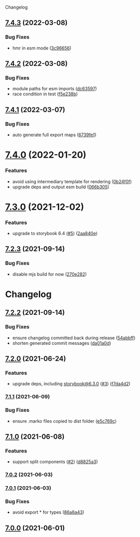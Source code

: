 Changelog

## [7.4.3](https://github.com/storybookjs/marko/compare/v7.4.2...v7.4.3) (2022-03-08)


### Bug Fixes

* hmr in esm mode ([3c96656](https://github.com/storybookjs/marko/commit/3c966560b264ee23e7d19d334270ba7f4b1baad8))

## [7.4.2](https://github.com/storybookjs/marko/compare/v7.4.1...v7.4.2) (2022-03-08)


### Bug Fixes

* module paths for esm imports ([dc63597](https://github.com/storybookjs/marko/commit/dc635975273ec08e7ca7f2c3d9b400a7f8c85ece))
* race condition in test ([f5e238b](https://github.com/storybookjs/marko/commit/f5e238bbfcde4ac1403bd7c5e6a5d5b53ff0817f))

## [7.4.1](https://github.com/storybookjs/marko/compare/v7.4.0...v7.4.1) (2022-03-07)


### Bug Fixes

* auto generate full export maps ([6739fe1](https://github.com/storybookjs/marko/commit/6739fe1b8e6b1e2cf52b9942ad3b6b7756ee1dd0))

# [7.4.0](https://github.com/storybookjs/marko/compare/v7.3.0...v7.4.0) (2022-01-20)


### Features

* avoid using intermediary template for rendering ([0b24f0f](https://github.com/storybookjs/marko/commit/0b24f0f037399f1f691dea61b7d6c58233f7192d))
* upgrade deps and output esm build ([066b305](https://github.com/storybookjs/marko/commit/066b305d2a220324841b557b8c2184f629154f09))

# [7.3.0](https://github.com/storybookjs/marko/compare/v7.2.3...v7.3.0) (2021-12-02)


### Features

* upgrade to storybook 6.4 ([#5](https://github.com/storybookjs/marko/issues/5)) ([2aa840e](https://github.com/storybookjs/marko/commit/2aa840eeecf7d403b4526d75a09288feb4b19d8e))

## [7.2.3](https://github.com/storybookjs/marko/compare/v7.2.2...v7.2.3) (2021-09-14)


### Bug Fixes

* disable mjs build for now ([270e282](https://github.com/storybookjs/marko/commit/270e2827370fa8b327d62d6b3f99b9928ca5e55f))

# Changelog

## [7.2.2](https://github.com/storybookjs/marko/compare/v7.2.1...v7.2.2) (2021-09-14)

### Bug Fixes

* ensure changelog committed back during release ([54abbff](https://github.com/storybookjs/marko/commit/54abbffaa886ad44d9da74f22879e1bf8ff4ffac))
* shorten generated commit messages ([da01a0d](https://github.com/storybookjs/marko/commit/da01a0d6262aa14e588f08327b213e20b045800e))

## [7.2.0](https://github.com/storybookjs/marko/compare/v7.1.1...v7.2.0) (2021-06-24)


### Features

* upgrade deps, including storybook@6.3.0 ([#3](https://github.com/storybookjs/marko/issues/3)) ([f7da4d2](https://github.com/storybookjs/marko/commit/f7da4d21dee1deecd1db1f8d989818b445f5658d))

### [7.1.1](https://github.com/storybookjs/marko/compare/v7.1.0...v7.1.1) (2021-06-09)


### Bug Fixes

* ensure .marko files copied to dist folder ([e5c769c](https://github.com/storybookjs/marko/commit/e5c769c833bd5f874fe3b7c7dd34289ac59e3422))

## [7.1.0](https://github.com/storybookjs/marko/compare/v7.0.2...v7.1.0) (2021-06-08)


### Features

* support split components ([#2](https://github.com/storybookjs/marko/issues/2)) ([d8825a3](https://github.com/storybookjs/marko/commit/d8825a3b84a39a0dbcad14ce69d664f708387427))

### [7.0.2](https://github.com/storybookjs/marko/compare/v7.0.1...v7.0.2) (2021-06-03)

### [7.0.1](https://github.com/storybookjs/marko/compare/v6.3.0-alpha.19...v7.0.1) (2021-06-03)


### Bug Fixes

* avoid export * for types ([86a6a43](https://github.com/storybookjs/marko/commit/86a6a431916c7a56ae1feaf3d82393f453e0ae1c))

## [7.0.0](https://github.com/storybookjs/marko/compare/v6.3.0-alpha.19...v7.0.0) (2021-06-01)
